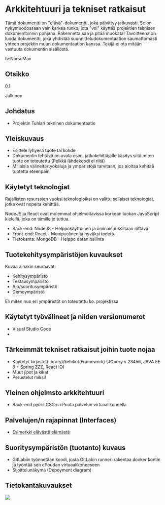 # Arkkitehtuuri ja tekniset ratkaisut

Tämä dokumentti on "elävä"-dokumentti, joka päivittyy jatkuvasti. Se on nykymuodossaan vain karkea runko, jota "voi" käyttää projektien teknisen dokumentoinnin pohjana. Rakennetta saa ja pitää muokata! Tavoitteena on luoda dokumentti, joka yhdistää suunnitteludokumentaation saumattomasti yhteen projektin muun dokumentaation kanssa. Tekijä ei ota mitään vastuuta dokumentin sisällöstä.

tv:NarsuMan

## Otsikko

0.1

Julkinen


## Johdatus

* Projektin Tuhlari tekninen dokumentaatio

## Yleiskuvaus

* Esittele lyhyesti tuote tai kohde
* Dokumentin tehtävä on avata esim. jatkokehittäjälle käsitys siitä miten tuote on toteutettu (Pelkkä lähdekoodi ei riitä)
* Millaisia välineitä/työkaluja ja ympäristöjä tarvitaan, jos aioitaa kehitää tuotetta eteenpäin


## Käytetyt teknologiat

Rajallisten resurssien vuoksi teknologioiksi on valittu sellaiset teknologiat, jotka ovat nopeita kehittää.

NodeJS ja React ovat molemmat ohjelmoitavissa korkean luokan JavaScript kielellä, joka on tiimille jo tuttua.

  * Back-end: NodeJS - Helppokäyttöinen ja ominaisuuksiltaan riittävä
  * Front-end: React - Monipuolinen ja hyväksi todettu
  * Tietokanta: MongoDB - Helppo datan hallinta

  
## Tuotekehitysympäristöjen kuvaukset

Kuvaa ainakin seuraavat:

* Kehitysympäristö
* Testausympäristö
* Ajo/suoritusympäristö
* Demoympäristö

Eli miten nuo eri ympäristöt on toteutettu ko. projektissa

## Käytetyt työvälineet ja niiden versionumerot

* Visual Studio Code
* 

## Tärkeimmät tekniset ratkaisut joihin tuote nojaa


  * Käytetyt kirjastot(library)/kehikot(Framework) (JQuery v 23456, JAVA EE 8 + Spring ZZZ, React IO)   
  * Muut jipot ja kikat
  * Perustelut miksi! 
  

## Yleinen ohjelmsto arkkitehtuuri

  * Back-end pyörii CSC:n cPouta palvelun virtuaalikoneella

## Palvelujen/n rajapinnat (Interfaces)

  * [Esimerkki elävästä elämästä](https://virkailija.opintopolku.fi/koodisto-service/swagger/index.html)

## Suoritysympäristön (tuotanto) kuvaus

  * GitLabiin työnnetään koodi, josta GitLabin runneri rakentaa docker kontin ja työntää sen cPoudan virtuaalikoneeseen
  * Sijoittelunäkymä (Depoyment diagram)

## Tietokantakuvaukset

![](http://plantuml.labranet.jamk.fi/png/U9nrKarl4p4GFSU_maSeh4Gvb4jLAMbfBmGX0WU4KEHufzjHRO-PiHi2uh_ZtSt7RaXlrdlFCs_UZ3nYY8QDrqmvr9Ou0EktRvJi2O6V6O85_KTDfioqlYP7hEyO87m3vsXTS9k8PyGryBEiiOzDrwHNB29ZQ3hTLd5B8VNSp1Nn05tWRz3dxmR8H-D1Jqs4N-gl6fYrpeYqJe_RpQ76x4TDXtwtLaSJVa0F9qPR7Pdhh5nJPWHMaxtTak5acXBZAYSu377H-frJQEXcfi-gIaUcEjia8p0Bi2ZLJxCZBY_rY_bhlK3t1FnINrtj1BiIdUBJK56IqAym98srgghobjG6e4FnF0BaWJZTWDWHwahd4s13FM2OpUPx3__G2Un3A0ar27AAj-GZ1GZf90lX2Pc2B_pdSd38u9-JsYo9V0cxuzhf7Dw3tLW7YsHIbWEnoe81HBvi8XpGSWIsLEg15P7hpmRl4UfsFNsgtGwwIByUHphAzFzGzmXuWsuBjJ_QadVbAADIowL-7onlOe9QBvT5KMq_nT9yNUwjTV8FzAKq3m00)


